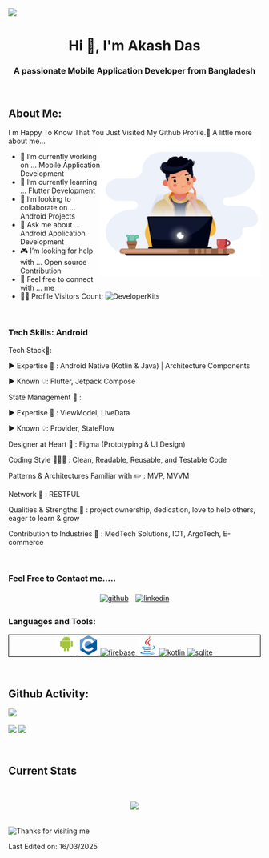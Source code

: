 <img  src="https://raw.githubusercontent.com/halfrost/halfrost/master/icons/header_.png">    
<h1 align="center">Hi 👋, I'm Akash Das</h1>
<h3 align="center">A passionate Mobile Application Developer from Bangladesh</h3>

<br>

## About Me:
I m Happy To Know That You Just Visited My Github Profile.🙂
A little more about me...
<img align="right" alt="Coding" width="320" height="280" src="https://github.com/ramimhossain12/Flutter-Network-Image-For-About/blob/main/images/18123-developer.gif">                                                                               
- 🔭 I’m currently working on ... Mobile Application Development
- 🌱 I’m currently learning ... Flutter Development
- 👯 I’m looking to collaborate on ... Android Projects
- 💬 Ask me about ... Android Application Development
- 🎮 I’m looking for help with ... Open source Contribution
- 📎 Feel free to connect with ... me
- 🧑‍🏫 Profile Visitors Count: <a><img src="https://komarev.com/ghpvc/?username=DeveloperKits&label=Profile%20views&color=0e75b6&style=flat" alt="DeveloperKits" /></a>


<br>

<h3 align="left">Tech Skills: Android</h3>

Tech Stack📱:

▶ Expertise 🚀 : Android Native (Kotlin & Java) | Architecture Components 

▶ Known 💡: Flutter, Jetpack Compose



State Management 🔄 :

▶ Expertise 🚀 : ViewModel, LiveData

▶ Known 💡: Provider, StateFlow



Designer at Heart 🎨 : Figma (Prototyping & UI Design)

Coding Style 🧑🏻‍💻 : Clean, Readable, Reusable, and Testable Code

Patterns & Architectures Familiar with ✏️ : MVP, MVVM

Network 📡 : RESTFUL

Qualities & Strengths 💪 : project ownership, dedication, love to help others, eager to learn & grow

Contribution to Industries 🏢 : MedTech Solutions, IOT, ArgoTech, E-commerce


<br>

<!-- ### Feel Free to Contact me..... -->
<h3 align="left">Feel Free to Contact me.....</h3>
<p align="center">
        <a href="https://github.com/DeveloperKits"><img alt="github" width="10%" style="padding:5px"
                        src="https://img.icons8.com/clouds/100/000000/github.png" /></a>
        <a href="https://www.linkedin.com/in/akashdas59/"><img alt="linkedin" width="10%" style="padding:5px"
                        src="https://img.icons8.com/clouds/100/000000/linkedin.png" /></a>


<br/>


<h3 align="left">Languages and Tools:</h3>
<p align="center " style="border: 1px solid black" >
<a href="https://developer.android.com" target="_blank" rel="noreferrer"> <img src="https://raw.githubusercontent.com/devicons/devicon/master/icons/android/android-original-wordmark.svg" alt="android" width="40" height="40"/> </a> <a href="https://www.cprogramming.com/" target="_blank" rel="noreferrer"> <img src="https://raw.githubusercontent.com/devicons/devicon/master/icons/c/c-original.svg" alt="c" width="40" height="40"/> </a><a href="https://firebase.google.com/" target="_blank" rel="noreferrer"> <img src="https://www.vectorlogo.zone/logos/firebase/firebase-icon.svg" alt="firebase" width="40" height="40"/> </a> <a href="https://www.java.com" target="_blank" rel="noreferrer"> <img src="https://raw.githubusercontent.com/devicons/devicon/master/icons/java/java-original.svg" alt="java" width="40" height="40"/> </a> <a href="https://kotlinlang.org" target="_blank" rel="noreferrer"> <img src="https://www.vectorlogo.zone/logos/kotlinlang/kotlinlang-icon.svg" alt="kotlin" width="40" height="40"/> </a> <a href="https://www.sqlite.org/" target="_blank" rel="noreferrer"> <img src="https://www.vectorlogo.zone/logos/sqlite/sqlite-icon.svg" alt="sqlite" width="40" height="40"/> </a></p>

<br/>


## Github Activity:

![](http://github-profile-summary-cards.vercel.app/api/cards/profile-details?username=developerkits&theme=tokyonight)

![](http://github-profile-summary-cards.vercel.app/api/cards/repos-per-language?username=developerkits&theme=tokyonight)
![](http://github-profile-summary-cards.vercel.app/api/cards/stats?username=developerkits&theme=tokyonight)

<br/>

## Current Stats

<br />
<p align="center">
  <img width="60%" src="https://github-readme-streak-stats.herokuapp.com?user=DeveloperKits&theme=react&hide_border=true&background=0D1117&stroke=0D1117&fire=FF1CF7&sideLabels=00F0FF&currStreakNum=FF1CF7&ring=FF1CF7&currStreakLabel=FF1CF7&sideNums=00F0FF" />
</p>

<br/>

<img height="90" alt="Thanks for visiting me" width="100%" src="https://raw.githubusercontent.com/BrunnerLivio/brunnerlivio/master/images/marquee.svg" />

<br/>

Last Edited on: 16/03/2025
